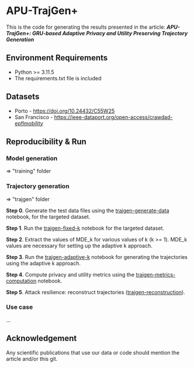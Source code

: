 # APU-TrajGen+

This is the code for generating the results presented in the article: ***APU-TrajGen+: GRU-based Adaptive Privacy and
Utility Preserving Trajectory Generation***

## Environment Requirements

- Python >= 3.11.5
- The requirements.txt file is included

## Datasets

- Porto - https://doi.org/10.24432/C55W25
- San Francisco - https://ieee-dataport.org/open-access/crawdad-epflmobility

## Reproducibility & Run

### Model generation

=> "training" folder

### Trajectory generation

=> "trajgen" folder

**Step 0**. Generate the test data files using the [trajgen-generate-data](trajgen/trajgen-generate-data.ipynb) notebook, for the targeted dataset.

**Step 1**. Run the [trajgen-fixed-k](trajgen/trajgen-fixed-k.ipynb) notebook for the targeted dataset.

**Step 2**. Extract the values of MDE_k for various values of k (k >= 1). MDE_k values are necessary for setting up the adaptive k approach.

**Step 3**. Run the [trajgen-adaptive-k](trajgen/trajgen-adaptive-k.ipynb) notebook for generating the trajectories using the adaptive k approach.

**Step 4**. Compute privacy and utility metrics using the [trajgen-metrics-computation](trajgen/trajgen-metrics-computation.ipynb) notebook.

**Step 5**. Attack resilience: reconstruct trajectories ([trajgen-reconstruction](trajgen/trajgen-reconstruction.ipynb)).

### Use case

...

## Acknowledgement

Any scientific publications that use our data or code should mention the article and/or this git.
